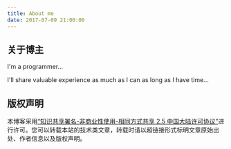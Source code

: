 ```yaml
---
title: About me
date: 2017-07-09 21:00:00
---
```


## 关于博主

I'm a programmer...

I'll share valuable experience as much as I can as long as I have time...


## 版权声明

本博客采用[“知识共享署名-非商业性使用-相同方式共享 2.5 中国大陆许可协议”](http://creativecommons.org/licenses/by-nc-sa/2.5/cn/)进行许可。您可以转载本站的技术类文章，转载时请以超链接形式标明文章原始出处、作者信息以及版权声明。
